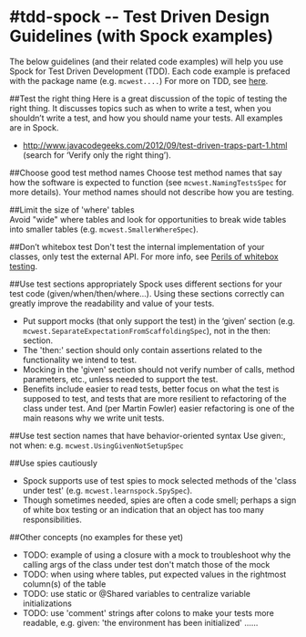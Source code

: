 #tdd-spock -- Test Driven Design Guidelines (with Spock examples)  
=========

The below guidelines (and their related code examples) will help you use Spock for Test Driven Development (TDD). Each code example is prefaced with the package name (e.g. `mcwest....`) For more on TDD, see [here](https://bitbucket.org/bwestrich/java-tdd/wiki/Home).

##Test the right thing
Here is a great discussion of the topic of testing the right thing. It discusses topics such as when to write a test, when you shouldn’t write a test, and how you should name your tests. All examples are in Spock. 

* http://www.javacodegeeks.com/2012/09/test-driven-traps-part-1.html (search for ‘Verify only the right thing’).

##Choose good test method names
 Choose test method names that say how the software is expected to function (see `mcwest.NamingTestsSpec` for more details). Your method names should not describe how you are testing.  

##Limit the size of 'where' tables  
 Avoid "wide" where tables and look for opportunities to break wide tables into smaller tables (e.g. `mcwest.SmallerWhereSpec`).

##Don’t whitebox test
Don't test the internal implementation of your classes, only test the external API. For more info, see [Perils of whitebox testing](https://bitbucket.org/bwestrich/java-tdd/wiki/Perils%20of%20Whitebox%20testing).

##Use test sections appropriately
Spock uses different sections for your test code (given/when/then/where...). Using these sections correctly can greatly improve the readability and value of your tests.  

* Put support mocks (that only support the test) in the ‘given’ section (e.g. `mcwest.SeparateExpectationFromScaffoldingSpec`), not in the then: section. 
* The 'then:' section should only contain assertions related to the functionality we intend to test. 
* Mocking in the 'given' section should not verify number of calls, method parameters, etc., unless needed to support the test.
* Benefits include easier to read tests, better focus on what the test is supposed to test, and tests that are more resilient to refactoring of the class under test. And (per Martin Fowler) easier refactoring is one of the main reasons why we write unit tests. 

##Use test section names that have behavior-oriented syntax
  Use given:, not when: e.g. `mcwest.UsingGivenNotSetupSpec`
 
##Use spies cautiously
* Spock supports use of test spies to  mock selected methods of the 'class under test' (e.g. `mcwest.learnspock.SpySpec`). 
* Though sometimes needed, spies are often a code smell; perhaps a sign of white box testing or an indication that an object has too many responsibilities. 

##Other concepts (no examples for these yet)
* TODO: example of using a closure with a mock to troubleshoot why the calling args of the class under test don't match those of the mock
* TODO: when using where tables, put expected values in the rightmost column(s) of the table
* TODO: use static or @Shared variables to centralize variable initializations 
* TODO: use 'comment' strings after colons to make your tests more readable, e.g. given: 'the environment has been initialized' ......

